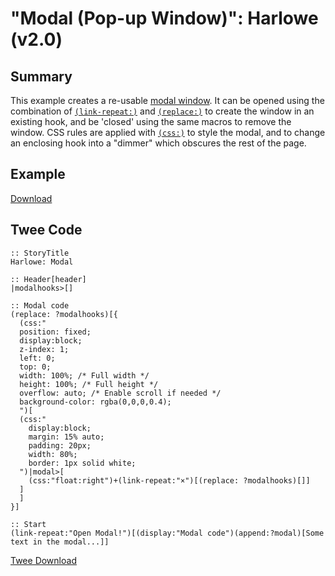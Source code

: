 # "Modal (Pop-up Window)": Harlowe (v2.0)

## Summary

This example creates a re-usable [modal window](https://en.wikipedia.org/wiki/Modal_window). It can be opened using the combination of [`(link-repeat:)`](https://twine2.neocities.org/#macro_link-repeat) and [`(replace:)`](https://twine2.neocities.org/#macro_replace) to create the window in an existing hook, and be 'closed' using the same macros to remove the window. CSS rules are applied with [`(css:)`](https://twine2.neocities.org/#macro_css) to style the modal, and to change an enclosing hook into a "dimmer" which obscures the rest of the page.

## Example

[Download](harlowe_modal_example.html)

## Twee Code

```twee
:: StoryTitle
Harlowe: Modal

:: Header[header]
|modalhooks>[]

:: Modal code
(replace: ?modalhooks)[{
  (css:"
  position: fixed;
  display:block;
  z-index: 1;
  left: 0;
  top: 0;
  width: 100%; /* Full width */
  height: 100%; /* Full height */
  overflow: auto; /* Enable scroll if needed */
  background-color: rgba(0,0,0,0.4);
  ")[
  (css:"
    display:block;
    margin: 15% auto;
    padding: 20px;
    width: 80%;
    border: 1px solid white;
  ")|modal>[
    (css:"float:right")+(link-repeat:"×")[(replace: ?modalhooks)[]]
  ]
  ]
}]

:: Start
(link-repeat:"Open Modal!")[(display:"Modal code")(append:?modal)[Some text in the modal...]]
```

[Twee Download](harlowe_modal_twee.txt)
